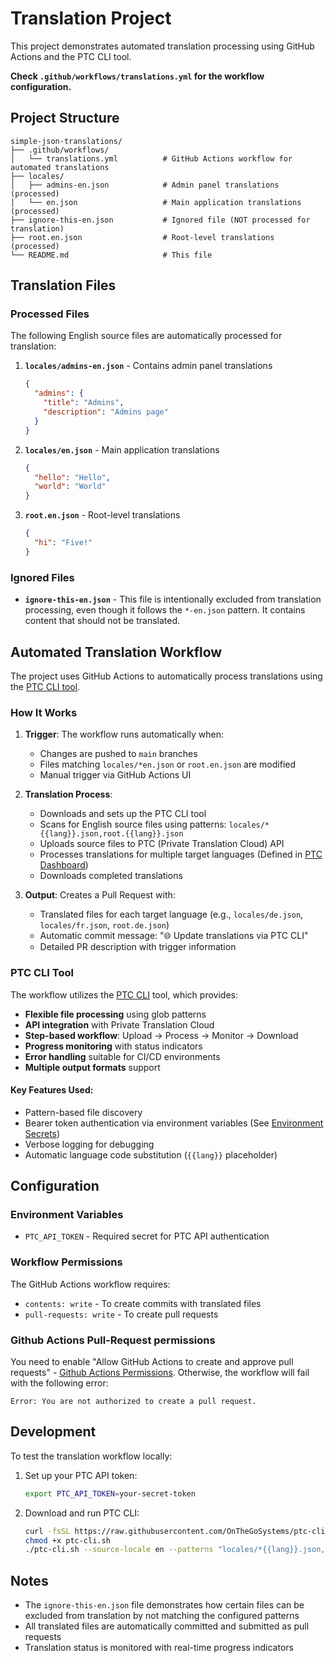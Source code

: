 # Translation Project

This project demonstrates automated translation processing using GitHub Actions and the PTC CLI tool.

**Check `.github/workflows/translations.yml` for the workflow configuration.**

## Project Structure

```
simple-json-translations/
├── .github/workflows/
│   └── translations.yml          # GitHub Actions workflow for automated translations
├── locales/
│   ├── admins-en.json            # Admin panel translations (processed)
│   └── en.json                   # Main application translations (processed)
├── ignore-this-en.json           # Ignored file (NOT processed for translation)
├── root.en.json                  # Root-level translations (processed)
└── README.md                     # This file
```

## Translation Files

### Processed Files
The following English source files are automatically processed for translation:

1. **`locales/admins-en.json`** - Contains admin panel translations
   ```json
   {
     "admins": {
       "title": "Admins",
       "description": "Admins page"
     }
   }
   ```

2. **`locales/en.json`** - Main application translations
   ```json
   {
     "hello": "Hello",
     "world": "World"
   }
   ```

3. **`root.en.json`** - Root-level translations
   ```json
   {
     "hi": "Five!"
   }
   ```

### Ignored Files
- **`ignore-this-en.json`** - This file is intentionally excluded from translation processing, even though it follows the `*-en.json` pattern. It contains content that should not be translated.

## Automated Translation Workflow

The project uses GitHub Actions to automatically process translations using the [PTC CLI tool](https://github.com/OnTheGoSystems/ptc-cli/).

### How It Works

1. **Trigger**: The workflow runs automatically when:
   - Changes are pushed to `main` branches
   - Files matching `locales/*en.json` or `root.en.json` are modified
   - Manual trigger via GitHub Actions UI

2. **Translation Process**:
   - Downloads and sets up the PTC CLI tool
   - Scans for English source files using patterns: `locales/*{{lang}}.json,root.{{lang}}.json`
   - Uploads source files to PTC (Private Translation Cloud) API
   - Processes translations for multiple target languages (Defined in [PTC Dashboard](https://app.ptc.wpml.org/))
   - Downloads completed translations

3. **Output**: Creates a Pull Request with:
   - Translated files for each target language (e.g., `locales/de.json`, `locales/fr.json`, `root.de.json`)
   - Automatic commit message: "🌐 Update translations via PTC CLI"
   - Detailed PR description with trigger information

### PTC CLI Tool

The workflow utilizes the [PTC CLI](https://github.com/OnTheGoSystems/ptc-cli/) tool, which provides:

- **Flexible file processing** using glob patterns
- **API integration** with Private Translation Cloud
- **Step-based workflow**: Upload → Process → Monitor → Download
- **Progress monitoring** with status indicators
- **Error handling** suitable for CI/CD environments
- **Multiple output formats** support

#### Key Features Used:
- Pattern-based file discovery
- Bearer token authentication via environment variables (See [Environment Secrets](https://github.com/pavel-te/simple-json-translations/settings/secrets/actions))
- Verbose logging for debugging
- Automatic language code substitution (`{{lang}}` placeholder)

## Configuration

### Environment Variables
- `PTC_API_TOKEN` - Required secret for PTC API authentication

### Workflow Permissions
The GitHub Actions workflow requires:
- `contents: write` - To create commits with translated files
- `pull-requests: write` - To create pull requests


### Github Actions Pull-Request permissions

You need to enable "Allow GitHub Actions to create and approve pull requests" - [Github Actions Permissions](https://docs.github.com/en/actions/security-for-github-actions/security-for-github-actions#permissions-for-the-github_token). Otherwise, the workflow will fail with the following error:
```
Error: You are not authorized to create a pull request.
```

## Development

To test the translation workflow locally:

1. Set up your PTC API token:
   ```bash
   export PTC_API_TOKEN=your-secret-token
   ```

2. Download and run PTC CLI:
   ```bash
   curl -fsSL https://raw.githubusercontent.com/OnTheGoSystems/ptc-cli/refs/heads/main/ptc-cli.sh -o ptc-cli.sh
   chmod +x ptc-cli.sh
   ./ptc-cli.sh --source-locale en --patterns "locales/*{{lang}}.json,root.{{lang}}.json" --api-token="$PTC_API_TOKEN" --verbose
   ```

## Notes

- The `ignore-this-en.json` file demonstrates how certain files can be excluded from translation by not matching the configured patterns
- All translated files are automatically committed and submitted as pull requests
- Translation status is monitored with real-time progress indicators
